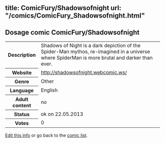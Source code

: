 title: ComicFury/Shadowsofnight
url: "/comics/ComicFury_Shadowsofnight.html"
---
Dosage comic ComicFury/Shadowsofnight
-----------------------------------------

<p id="msg"></p>
<script type="text/javascript">
if (window.location.search === '?edit_info_mail=sent_ok') {
  var elem = document.getElementById("msg");
  elem.innerHTML = 'Edited information sucessfully sent for review, which is usually done daily. Thanks!';
  elem.className = 'ok';
}
</script>
<table class="comicinfo">
<tr>
<th>Description</th><td>Shadows of Night is a dark depiction of the Spider-Man mythos, re-imagined in a universe where SpiderMan is more brutal and darker than ever.</td>
</tr>
<tr>
<th>Website</th><td><a href="http://shadowsofnight.webcomic.ws/">http://shadowsofnight.webcomic.ws/</a></td>
</tr>
<tr>
<th>Genre</th><td>Other</td>
</tr>
<tr>
<th>Language</th><td>English</td>
</tr>
<tr>
<th>Adult content</th><td>no</td>
</tr>
<tr>
<th>Status</th><td>ok on 22.05.2013</td>
</tr>
<tr>
<th>Votes</th><td>0</td>
</tr>
</table>

[Edit this info](ComicFury_Shadowsofnight_edit.html) or go back to the [comic list](../comic-index.html).
